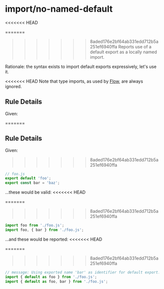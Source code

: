 # import/no-named-default

<<<<<<< HEAD
<!-- end auto-generated rule header -->

=======
>>>>>>> 8aded176e2bf64ab331edd712b5a251ef6940ffa
Reports use of a default export as a locally named import.

Rationale: the syntax exists to import default exports expressively, let's use it.

<<<<<<< HEAD
Note that type imports, as used by [Flow], are always ignored.

[Flow]: https://flow.org/

## Rule Details

Given:

=======
## Rule Details

Given:
>>>>>>> 8aded176e2bf64ab331edd712b5a251ef6940ffa
```js
// foo.js
export default 'foo';
export const bar = 'baz';
```

...these would be valid:
<<<<<<< HEAD

=======
>>>>>>> 8aded176e2bf64ab331edd712b5a251ef6940ffa
```js
import foo from './foo.js';
import foo, { bar } from './foo.js';
```

...and these would be reported:
<<<<<<< HEAD

=======
>>>>>>> 8aded176e2bf64ab331edd712b5a251ef6940ffa
```js
// message: Using exported name 'bar' as identifier for default export.
import { default as foo } from './foo.js';
import { default as foo, bar } from './foo.js';
```
